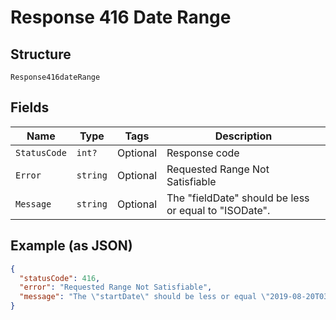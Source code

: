 
# Response 416 Date Range

## Structure

`Response416dateRange`

## Fields

| Name | Type | Tags | Description |
|  --- | --- | --- | --- |
| `StatusCode` | `int?` | Optional | Response code |
| `Error` | `string` | Optional | Requested Range Not Satisfiable |
| `Message` | `string` | Optional | The "fieldDate" should be less or equal to "ISODate". |

## Example (as JSON)

```json
{
  "statusCode": 416,
  "error": "Requested Range Not Satisfiable",
  "message": "The \"startDate\" should be less or equal \"2019-08-20T03:00:00.000Z\"."
}
```

